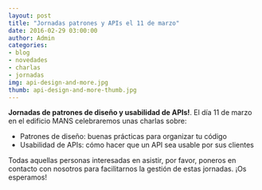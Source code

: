 ```yaml
---
layout: post
title: "Jornadas patrones y APIs el 11 de marzo"
date: 2016-02-29 03:00:00
author: Admin
categories: 
- blog 
- novedades
- charlas
- jornadas
img: api-design-and-more.jpg
thumb: api-design-and-more-thumb.jpg
---
```


<b>Jornadas de patrones de diseño y usabilidad de APIs!</b>.
El día 11 de marzo en el edificio MANS celebraremos unas charlas sobre:
<ul>
<li>Patrones de diseño: buenas prácticas para organizar tu código</li>
<li>Usabilidad de APIs: cómo hacer que un API sea usable por sus clientes</li>
</ul>
Todas aquellas personas interesadas en asistir, por favor, poneros en contacto con nosotros para facilitarnos la gestión de estas jornadas. ¡Os esperamos!

[hampden]: https://github.com/jekyll/jekyll